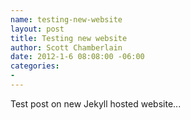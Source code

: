 ```yaml
--- 
name: testing-new-website
layout: post
title: Testing new website
author: Scott Chamberlain
date: 2012-1-6 08:08:00 -06:00
categories: 
-
---
```



Test post on new Jekyll hosted website...